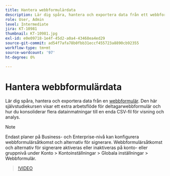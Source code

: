 ```yaml
---
title: Hantera webbformulärdata
description: Lär dig spåra, hantera och exportera data från ett webbformulär
role: User, Admin
level: Intermediate
jira: KT-10981
thumbnail: KT-10981.jpg
exl-id: e0e09718-1e4f-45d2-a0a4-43468ea4ed29
source-git-commit: ad54f7afa78b0fbb31eccf455723a8890cb92355
workflow-type: tm+mt
source-wordcount: '97'
ht-degree: 0%

---
```


# Hantera webbformulärdata

Lär dig spåra, hantera och exportera data från en [webbformulär](webform.md). Den här självstudiekursen visar ett extra arbetsflöde för deltagarwebbformulär och hur du konsoliderar flera datainmatningar till en enda CSV-fil för visning och analys.

>[!NOTE]
>
>Endast planer på Business- och Enterprise-nivå kan konfigurera webbformulärsåtkomst och alternativ för signerare. Webbformulärsåtkomst och alternativ för signerare aktiveras eller inaktiveras på konto- eller gruppnivå under Konto > Kontoinställningar > Globala inställningar > Webbformulär.

>[!VIDEO](https://video.tv.adobe.com/v/3409607?quality=12&learn=on&hidetitle=true)
